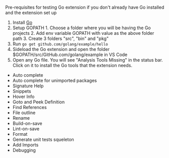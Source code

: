 Pre-requisites for testing Go extension if you don't already have Go installed and the extension set up

1. Install [Go](https://golang.org/doc/install#install)
2. Setup GOPATH
       1. Choose a folder where you will be having the Go projects
       2. Add env variable GOPATH with value as the above folder path
       3. Create 3 folders "src", "bin" and "pkg"
3. Run `go get github.com/golang/example/hello`
4. Sideload the Go extension and open the folder $GOPATH/src/GitHub.com/golang/example in VS Code
5. Open any Go file. You will see "Analysis Tools Missing" in the status bar. Click on it to install the Go tools that the extension needs.


- Auto complete
- Auto complete for unimported packages 
- Signature Help 
- Snippets
- Hover Info 
- Goto and Peek Definition 
- Find References 
- File outline 
- Rename
- Build-on-save 
- Lint-on-save 
- Format 
- Generate unit tests squeleton
- Add Imports 
- Debugging 
